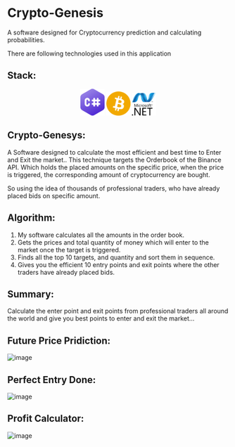 # Crypto-Genesis
A software designed for Cryptocurrency prediction and calculating probabilities. 

There are following technologies used in this application
## Stack:
<div align="center"> 
  <img width="55" src="https://raw.githubusercontent.com/gilbarbara/logos/master/logos/c-sharp.svg"/>
  <img width="55" src="https://raw.githubusercontent.com/gilbarbara/logos/master/logos/bitcoin.svg"/> 
  <img width="55" src="https://raw.githubusercontent.com/gilbarbara/logos/master/logos/dotnet.svg"/>  
</div>

## Crypto-Genesys:
A Software designed to calculate the most efficient and best time to Enter and Exit the market..
This technique targets the Orderbook of the Binance API.
Which holds the placed amounts on the specific price, when the price is triggered, the corresponding amount of cryptocurrency are bought.

So using the idea of thousands of professional traders, who have already placed bids on specific amount.
## Algorithm:
1. My software calculates all the amounts in the order book.
2. Gets the prices and total quantity of money which will enter to the market once the target is triggered.
3. Finds all the top 10 targets, and quantity and sort them in sequence.
4. Gives you the efficient 10 entry points and exit points where the other traders have already placed bids.

## Summary:
Calculate the enter point and exit points from professional traders all around the world and give you best points to enter and exit the market...



## Future Price Pridiction:
![image](https://user-images.githubusercontent.com/38852291/179058889-a0512db9-ffe2-4b9d-97e9-f1840cc54724.png)

## Perfect Entry Done:
![image](https://user-images.githubusercontent.com/38852291/179232882-55d8549e-1812-4ce0-b83c-cfb816643e83.png)

## Profit Calculator:
![image](https://user-images.githubusercontent.com/38852291/179059105-98778841-3659-4901-bfc0-08a076d576a8.png)
